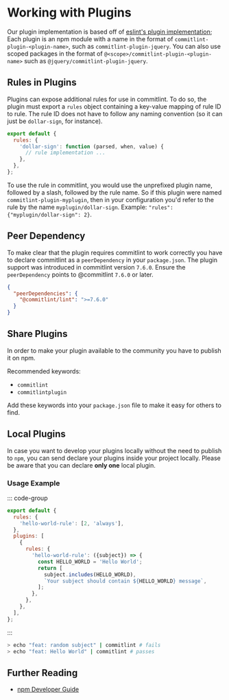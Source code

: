 # Working with Plugins

Our plugin implementation is based off of [eslint's plugin implementation](https://github.com/eslint/eslint/blob/5018378131fd5190bbccca902c0cf4276ee1581a/lib/config/plugins.js);
Each plugin is an npm module with a name in the format of `commitlint-plugin-<plugin-name>`, such as `commitlint-plugin-jquery`. You can also use scoped packages in the format of `@<scope>/commitlint-plugin-<plugin-name>` such as `@jquery/commitlint-plugin-jquery`.

## Rules in Plugins

Plugins can expose additional rules for use in commitlint. To do so, the plugin must export a `rules` object containing a key-value mapping of rule ID to rule. The rule ID does not have to follow any naming convention (so it can just be `dollar-sign`, for instance).

```js
export default {
  rules: {
    'dollar-sign': function (parsed, when, value) {
      // rule implementation ...
    },
  },
};
```

To use the rule in commitlint, you would use the unprefixed plugin name, followed by a slash, followed by the rule name. So if this plugin were named `commitlint-plugin-myplugin`, then in your configuration you'd refer to the rule by the name `myplugin/dollar-sign`. Example: `"rules": {"myplugin/dollar-sign": 2}`.

## Peer Dependency

To make clear that the plugin requires commitlint to work correctly you have to declare commitlint as a `peerDependency` in your `package.json`.
The plugin support was introduced in commitlint version `7.6.0`. Ensure the `peerDependency` points to @commitlint `7.6.0` or later.

```json
{
  "peerDependencies": {
    "@commitlint/lint": ">=7.6.0"
  }
}
```

## Share Plugins

In order to make your plugin available to the community you have to publish it on npm.

Recommended keywords:

- `commitlint`
- `commitlintplugin`

Add these keywords into your `package.json` file to make it easy for others to find.

## Local Plugins

In case you want to develop your plugins locally without the need to publish to `npm`, you can send declare your plugins inside your project locally. Please be aware that you can declare **only one** local plugin.

### Usage Example

::: code-group

```js [commitlint.config.js]
export default {
  rules: {
    'hello-world-rule': [2, 'always'],
  },
  plugins: [
    {
      rules: {
        'hello-world-rule': ({subject}) => {
          const HELLO_WORLD = 'Hello World';
          return [
            subject.includes(HELLO_WORLD),
            `Your subject should contain ${HELLO_WORLD} message`,
          ];
        },
      },
    },
  ],
};
```

:::

```bash
> echo "feat: random subject" | commitlint # fails
> echo "feat: Hello World" | commitlint # passes
```

## Further Reading

- [npm Developer Guide](https://docs.npmjs.com/misc/developers)
